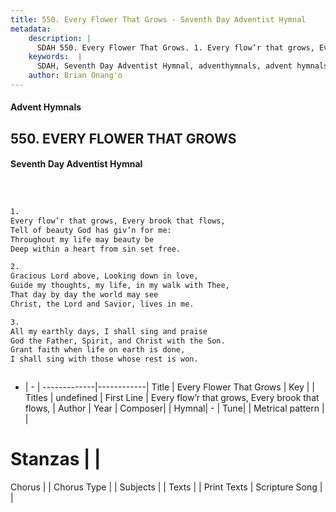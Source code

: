 ```yaml
---
title: 550. Every Flower That Grows - Seventh Day Adventist Hymnal
metadata:
    description: |
      SDAH 550. Every Flower That Grows. 1. Every flow’r that grows, Every brook that flows, Tell of beauty God has giv’n for me: Throughout my life may beauty be Deep within a heart from sin set free.
    keywords:  |
      SDAH, Seventh Day Adventist Hymnal, adventhymnals, advent hymnals, Every Flower That Grows, Every flow’r that grows, Every brook that flows, 
    author: Brian Onang'o
---
```


#### Advent Hymnals
## 550. EVERY FLOWER THAT GROWS
#### Seventh Day Adventist Hymnal

```txt



1.
Every flow’r that grows, Every brook that flows,
Tell of beauty God has giv’n for me:
Throughout my life may beauty be
Deep within a heart from sin set free.

2.
Gracious Lord above, Looking down in love,
Guide my thoughts, my life, in my walk with Thee,
That day by day the world may see
Christ, the Lord and Savior, lives in me.

3.
All my earthly days, I shall sing and praise
God the Father, Spirit, and Christ with the Son.
Grant faith when life on earth is done,
I shall sing with those whose rest is won.



```

- |   -  |
-------------|------------|
Title | Every Flower That Grows |
Key |  |
Titles | undefined |
First Line | Every flow’r that grows, Every brook that flows, |
Author | 
Year | 
Composer|  |
Hymnal|  - |
Tune|  |
Metrical pattern | |
# Stanzas |  |
Chorus |  |
Chorus Type |  |
Subjects |  |
Texts |  |
Print Texts | 
Scripture Song |  |
  
